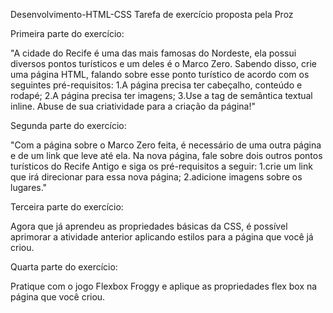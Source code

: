 Desenvolvimento-HTML-CSS
Tarefa de exercício proposta pela Proz

Primeira parte do exercício:

"A cidade do Recife é uma das mais famosas do Nordeste, ela possui diversos pontos turísticos e um deles é o Marco Zero. Sabendo disso, crie uma página HTML, 
falando sobre esse ponto turístico de acordo com os seguintes pré-requisitos:
  1.A página precisa ter cabeçalho, conteúdo e rodapé;
  2.A página precisa ter imagens;
  3.Use a tag de semântica textual inline. Abuse de sua criatividade para a criação da página!"

Segunda parte do exercício:

"Com a página sobre o Marco Zero feita, é necessário de uma outra página e de um link que leve até ela. 
Na nova página, fale sobre dois outros pontos turísticos do Recife Antigo e siga os pré-requisitos a seguir:
  1.crie um link que irá direcionar para essa nova página;
  2.adicione imagens sobre os lugares."

Terceira parte do exercício: 

Agora que já aprendeu as propriedades básicas da CSS, é possível aprimorar a atividade anterior aplicando estilos para a página que você já criou.

Quarta parte do exercício:

Pratique com o jogo Flexbox Froggy e aplique as propriedades flex box na página que você criou.
